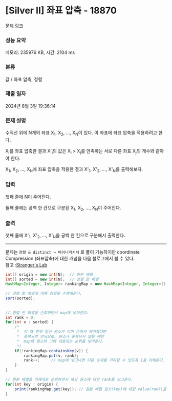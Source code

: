 # [Silver II] 좌표 압축 - 18870 

[문제 링크](https://www.acmicpc.net/problem/18870) 

### 성능 요약

메모리: 235976 KB, 시간: 2104 ms

### 분류

값 / 좌표 압축, 정렬

### 제출 일자

2024년 8월 3일 19:36:14

### 문제 설명

<p>수직선 위에 N개의 좌표 X<sub>1</sub>, X<sub>2</sub>, ..., X<sub>N</sub>이 있다. 이 좌표에 좌표 압축을 적용하려고 한다.</p>

<p>X<sub>i</sub>를 좌표 압축한 결과 X'<sub>i</sub>의 값은 X<sub>i</sub> > X<sub>j</sub>를 만족하는 서로 다른 좌표 X<sub>j</sub>의 개수와 같아야 한다.</p>

<p>X<sub>1</sub>, X<sub>2</sub>, ..., X<sub>N</sub>에 좌표 압축을 적용한 결과 X'<sub>1</sub>, X'<sub>2</sub>, ..., X'<sub>N</sub>를 출력해보자.</p>

### 입력 

 <p>첫째 줄에 N이 주어진다.</p>

<p>둘째 줄에는 공백 한 칸으로 구분된 X<sub>1</sub>, X<sub>2</sub>, ..., X<sub>N</sub>이 주어진다.</p>

### 출력 

 <p>첫째 줄에 X'<sub>1</sub>, X'<sub>2</sub>, ..., X'<sub>N</sub>을 공백 한 칸으로 구분해서 출력한다.</p>

---
문제는 `정렬 & distinct → 바이너리서치` 로 풀이 가능하지만 coordinate Compression (좌표압축)에 대한 개념을 다음 블로그에서 볼 수 있다. <br />
참고 :[Stranger's Lab](https://st-lab.tistory.com/279) <br />

```java
int[] origin = new int[N];	// 원본 배열
int[] sorted = new int[N];	// 정렬 할 배열
HashMap<Integer, Integer> rankingMap = new HashMap<Integer, Integer>();	// rank를 매길 HashMap
 
// 정렬 할 배열에 대해 정렬을 수행해준다.
sort(sorted);
		
		
// 정렬 된 배열을 순회하면서 map에 넣어준다.
int rank = 0;
for(int v : sorted) {
	/*
	 *  이 때 만약 앞선 원소가 이미 순위가 매겨졌다면
	 *  중복되면 안되므로, 원소가 중복되지 않을 때만
	 *  map에 원소와 그에 대응되는 순위를 넣어준다.
	 */
	if(!rankingMap.containsKey(v)) {
		rankingMap.put(v, rank);
		rank++;		// map에 넣고나면 다음 순위를 가리킬 수 있도록 1을 더해준다.
	}
}
		
// 원본 배열을 차례대로 순회하면서 해당 원소에 대한 rank를 갖고온다.
for(int key : origin) {
	print(rankingMap.get(key));	// 원본 배열 원소(key)에 대한 value(rank)를 갖고온다.
}
```
